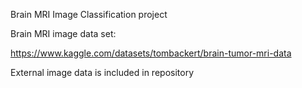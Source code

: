 Brain MRI Image Classification project

Brain MRI image data set:

https://www.kaggle.com/datasets/tombackert/brain-tumor-mri-data

External image data is included in repository
